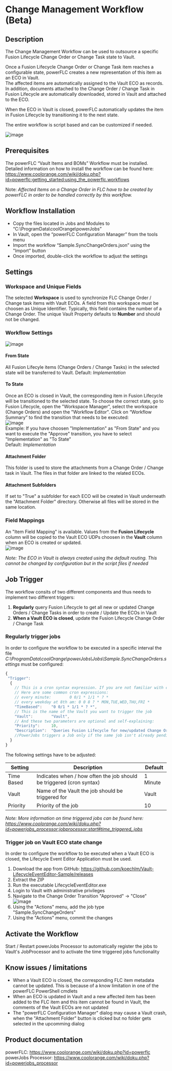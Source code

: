 # Change Management Workflow (Beta)

## Description
The Change Management Workflow can be used to outsource a specific Fusion Lifecycle Change Order or Change Task state to Vault. 

Once a Fusion Lifecycle Change Order or Change Task item reaches a configurable state, powerFLC creates a new representation of this item as an ECO in Vault.  
The affected items are automatically assigned to the Vault ECO as records. In addition, documents attached to the Change Order / Change Task in Fusion Lifecycle are automatically downloaded, stored in Vault and attached to the ECO. 

When the ECO in Vault is closed, powerFLC automatically updates the item in Fusion Lifecycle by transitioning it to the next state.

The entire workflow is script based and can be customized if needed.

![image](https://user-images.githubusercontent.com/5640189/101147606-e726dc80-361c-11eb-9ed0-3b4a0ece7183.png)

## Prerequisites
The powerFLC “Vault Items and BOMs” Workflow must be installed. Detailed information on how to install the workflow can be found here: https://www.coolorange.com/wiki/doku.php?id=powerflc:getting_started:using_the_powerflc.workflows

Note:
*Affected Items on a Change Order in FLC have to be created by powerFLC in order to be handled correctly by this workflow.*

## Workflow Installation
-	Copy the files located in Jobs and Modules to “C:\ProgramData\coolOrange\powerJobs”
-	In Vault, open the “powerFLC Configuration Manager” from the tools menu
-	Import the workflow “Sample.SyncChangeOrders.json” using the "Import" button
-	Once imported, double-click the workflow to adjust the settings

## Settings
### Workspace and Unique Fields
The selected **Workspace** is used to synchronize FLC Change Order / Change task items with Vault ECOs. A field from this workspace must be choosen as Unique Identifier. Typically, this field contains the number of a Change Order. The unique Vault Property defaults to **Number** and should not be changed.

### Workflow Settings
![image](https://user-images.githubusercontent.com/5640189/101149424-366e0c80-361f-11eb-8035-61a573d91c53.png)

#### From State
All Fusion Lifecyle items (Change Orders / Change Tasks) in the selected state will be transferred to Vault. Default: *Implementation*
#### To State
Once an ECO is closed in Vault, the corresponding item in Fusion Lifecycle will be transitioned to the selected state.
To choose the correct state, go to Fusion Lifecycle, open the "Workspace Manager", select the workspace (Change Orders) and open the "Workflow Editor". Click on “Workflow Summary” to find the transition that needs to be executed:  
![image](https://user-images.githubusercontent.com/5640189/101149479-4a197300-361f-11eb-8d34-078cf03db85e.png)  
Example: If you have choosen "Implementation" as "From State" and you want to execute the "Approve" transition, you have to select "Implementation" as "To State"  
Default: *Implementation*

#### Attachment Folder
This folder is used to store the attachments from a Change Order / Change task in Vault. The files in that folder are linked to the related ECOs.
#### Attachment Subfolders
If set to "True" a subfolder for each ECO will be created in Vault underneath the "Attachment Folder" directory. Otherwise all files will be stored in the same location.

### Field Mappings  
An "Item Field Mapping" is available. Values from the **Fusion Lifecycle** column will be copied to the Vault ECO UDPs choosen in the **Vault** column when an ECO is created or updated.  
![image](https://user-images.githubusercontent.com/5640189/101149519-5998bc00-361f-11eb-9c68-6ffb67bda5c1.png) 


*Note: The ECO in Vault is always created using the default routing. This cannot be changed by configuration but in the script files if needed*


## Job Trigger

The workflow consits of two different components and thus needs to implement two different triggers:
1) __Regularly__ query Fusion Lifecycle to get all new or updated Change Orders / Change Tasks in order to create / Update the ECOs in Vault
2) __When a Vault ECO is closed__, update the Fusion Lifecycle Change Order / Change Task 

### Regularly trigger jobs
In order to configure the workflow to be executed in a specific interval the file *C:\ProgramData\coolOrange\powerJobs\Jobs\Sample.SyncChangeOrders.settings* must be configured:

```javascript
{
 "Trigger":
  {
    // This is a cron syntax expression. If you are not familiar with cron, please see: http://www.cronmaker.com/
    // Here are some common cron expressions:
    // every minute:        0 0/1 * 1/1 * ? *
    // every weekday at 8th am: 0 0 8 ? * MON,TUE,WED,THU,FRI *
    "TimeBased":	"0 0/1 * 1/1 * ? *",
    // This is the name of the Vault you want to trigger the job
    "Vault":		"Vault",
    // And these two parameters are optional and self-explaining:
    "Priority":		10,
    "Description":	"Queries Fusion Lifecycle for new/updated Change Orders"
    //PowerJobs triggers a Job only if the same job isn't already pending in the job queue.
  }
}
```
The following settings have to be adjusted:

| Setting | Description | Default |
| --- | --- | --- |
| Time Based | Indicates when / how often the job should be triggered (cron syntax) | 1 Minute |
| Vault | Name of the Vault the job should be triggered for  | Vault |
| Priority | Priority of the job | 10 |

*Note: More information on time triggered jobs can be found here: https://www.coolorange.com/wiki/doku.php?id=powerjobs_processor:jobprocessor:start#time_triggered_jobs*


### Trigger job on Vault ECO state change
In order to configure the workflow to be executed when a Vault ECO is closed, the Lifecycle Event Editor Application must be used.

1) Download the app from GitHub: https://github.com/koechlm/Vault-LifecycleEventEditor-Sample/releases
2) Extract the ZIP
3) Run the executable LifecycleEventEditor.exe
4) Login to Vault with administrative privileges
5) Navigate to the Change Order Transition "Approved" -> "Close"  
![image](https://user-images.githubusercontent.com/5640189/101149325-10e10300-361f-11eb-8ef5-e7e83a95c393.png)
6) Using the "Actions" menu, add the job type "Sample.SyncChangeOrders"
7) Using the "Actions" menu, commit the changes


## Activate the Workflow
Start / Restart powerJobs Processor to automatically register the jobs to Vault's JobProcessor and to activate the time triggered jobs functionality


## Know issues / limitations
* When a Vault ECO is closed, the corresponding FLC item metadata cannot be updated. This is because of a know limitation in one of the powerFLC PowerShell cmdlets
* When an ECO is updated in Vault and a new affected item has been added to the FLC item and this item cannot be found in Vault, the comments of the Vault ECOs are not updated
* The "powerFLC Configuration Manager" dialog may cause a Vault crash, when the "Attachment Folder" button is clicked but no folder gets selected in the upcomming dialog


## Product documentation
powerFLC: https://www.coolorange.com/wiki/doku.php?id=powerflc  
powerJobs Processor: https://www.coolorange.com/wiki/doku.php?id=powerjobs_processor  
